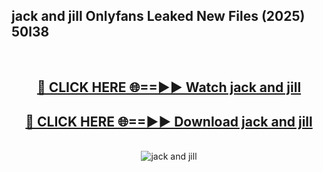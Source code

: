 <h2>jack and jill Onlyfans Leaked New Files (2025) 50l38</h2>
<br>
<div align="center">
<h2><a href="https://mediafiles.top/jack_and_jill&ref=git" rel="nofollow">🔴 CLICK HERE 🌐==►► Watch jack and jill</a></h2>
<h2><a href="https://mediafiles.top/jack_and_jill&ref=git" rel="nofollow">🔴 CLICK HERE 🌐==►► Download jack and jill</a></h2>
<br>
<a href="https://mediafiles.top/jack_and_jill&ref=git" rel="nofollow" data-target="animated-image.originalLink"><img src="https://i.ibb.co.com/xMMVF88/686577567.gif" alt="jack and jill" style="max-width: 100%; display: inline-block;" data-target="animated-image.originalImage"></a>
</div>
<br>
<br>
